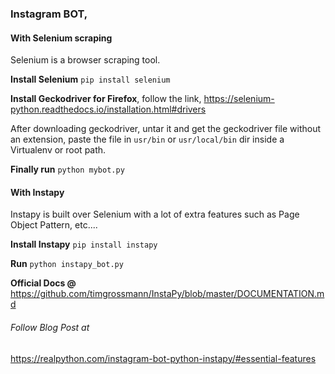 ### Instagram BOT, 

#### With Selenium scraping

Selenium is a browser scraping tool.

__Install Selenium__
`pip install selenium`

__Install Geckodriver for Firefox__, follow the link,
https://selenium-python.readthedocs.io/installation.html#drivers

After downloading geckodriver, untar it and get the geckodriver file without an extension,
paste the file in `usr/bin` or `usr/local/bin` dir inside a Virtualenv or root path.

__Finally run__
`python mybot.py`


#### With Instapy

Instapy is built over Selenium with a lot of extra features such as Page Object Pattern, etc....

__Install Instapy__
`pip install instapy`

__Run__
`python instapy_bot.py`

__Official Docs @__
https://github.com/timgrossmann/InstaPy/blob/master/DOCUMENTATION.md


###### Follow Blog Post at 
https://realpython.com/instagram-bot-python-instapy/#essential-features

